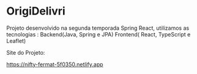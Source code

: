 # OrigiDelivri

Projeto desenvolvido na segunda temporada Spring React, utilizamos as tecnologias :
Backend(Java, Spring e JPA)
Frontend( React, TypeScript e Leaflet)

Site do Projeto: 

https://nifty-fermat-5f0350.netlify.app
